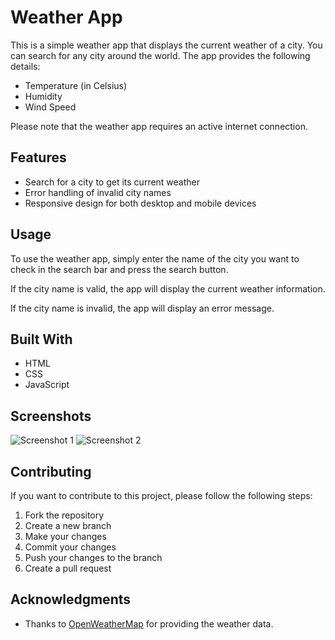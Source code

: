 # Weather App

This is a simple weather app that displays the current weather of a city. You can search for any city around the world. The app provides the following details:

- Temperature (in Celsius)
- Humidity
- Wind Speed

Please note that the weather app requires an active internet connection.

## Features

- Search for a city to get its current weather
- Error handling of invalid city names
- Responsive design for both desktop and mobile devices

## Usage

To use the weather app, simply enter the name of the city you want to check in the search bar and press the search button.

If the city name is valid, the app will display the current weather information.

If the city name is invalid, the app will display an error message.

## Built With

- HTML
- CSS
- JavaScript

## Screenshots

![Screenshot 1](./weather-app/images/weather1.png/490x600)
![Screenshot 2](./weather-app/images/weather2.png/490x600)

## Contributing

If you want to contribute to this project, please follow the following steps:

1. Fork the repository
2. Create a new branch
3. Make your changes
4. Commit your changes
5. Push your changes to the branch
6. Create a pull request


## Acknowledgments

- Thanks to [OpenWeatherMap](https://openweathermap.org/) for providing the weather data.
